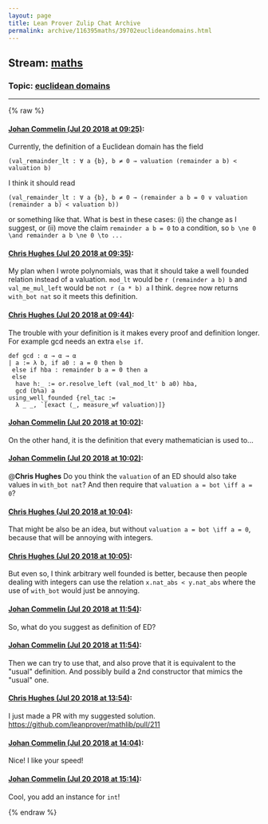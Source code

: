 ```yaml
---
layout: page
title: Lean Prover Zulip Chat Archive 
permalink: archive/116395maths/39702euclideandomains.html
---
```


## Stream: [maths](index.html)
### Topic: [euclidean domains](39702euclideandomains.html)

---


{% raw %}
#### [ Johan Commelin (Jul 20 2018 at 09:25)](https://leanprover.zulipchat.com/#narrow/stream/116395-maths/topic/euclidean%20domains/near/129982059):
Currently, the definition of a Euclidean domain has the field
```lean
(val_remainder_lt : ∀ a {b}, b ≠ 0 → valuation (remainder a b) < valuation b)
```
I think it should read
```lean
(val_remainder_lt : ∀ a {b}, b ≠ 0 → (remainder a b = 0 ∨ valuation (remainder a b) < valuation b))
```
or something like that. What is best in these cases:
(i) the change as I suggest, or
(ii) move the claim `remainder a b = 0` to a condition, so `b \ne 0 \and remainder a b \ne 0 \to ...`

#### [ Chris Hughes (Jul 20 2018 at 09:35)](https://leanprover.zulipchat.com/#narrow/stream/116395-maths/topic/euclidean%20domains/near/129982412):
My plan when I wrote polynomials, was that it should take a well founded relation instead of a valuation. `mod_lt` would be `r (remainder a b) b` and `val_me_mul_left` would be `not r (a * b) a` I think. `degree` now returns `with_bot nat` so it meets this definition.

#### [ Chris Hughes (Jul 20 2018 at 09:44)](https://leanprover.zulipchat.com/#narrow/stream/116395-maths/topic/euclidean%20domains/near/129982687):
The trouble with your definition is it makes every proof and definition longer. For example gcd needs an extra `else if`.
```lean
def gcd : α → α → α
| a := λ b, if a0 : a = 0 then b 
 else if hba : remainder b a = 0 then a
 else
  have h:_ := or.resolve_left (val_mod_lt' b a0) hba,
  gcd (b%a) a
using_well_founded {rel_tac :=
  λ _ _, `[exact ⟨_, measure_wf valuation⟩]}
```

#### [ Johan Commelin (Jul 20 2018 at 10:02)](https://leanprover.zulipchat.com/#narrow/stream/116395-maths/topic/euclidean%20domains/near/129983245):
On the other hand, it is the definition that every mathematician is used to...

#### [ Johan Commelin (Jul 20 2018 at 10:02)](https://leanprover.zulipchat.com/#narrow/stream/116395-maths/topic/euclidean%20domains/near/129983258):
@**Chris Hughes** Do you think the `valuation` of an ED should also take values in `with_bot nat`? And then require that `valuation a = bot \iff a = 0`?

#### [ Chris Hughes (Jul 20 2018 at 10:04)](https://leanprover.zulipchat.com/#narrow/stream/116395-maths/topic/euclidean%20domains/near/129983274):
That might be also be an idea, but without `valuation a = bot \iff a = 0`, because that will be annoying with integers.

#### [ Chris Hughes (Jul 20 2018 at 10:05)](https://leanprover.zulipchat.com/#narrow/stream/116395-maths/topic/euclidean%20domains/near/129983330):
But even so, I think arbitrary well founded is better, because then people dealing with integers can use the relation `x.nat_abs < y.nat_abs` where the use of `with_bot` would just be annoying.

#### [ Johan Commelin (Jul 20 2018 at 11:54)](https://leanprover.zulipchat.com/#narrow/stream/116395-maths/topic/euclidean%20domains/near/129987066):
So, what do you suggest as definition of ED?

#### [ Johan Commelin (Jul 20 2018 at 11:54)](https://leanprover.zulipchat.com/#narrow/stream/116395-maths/topic/euclidean%20domains/near/129987081):
Then we can try to use that, and also prove that it is equivalent to the "usual" definition. And possibly build a 2nd constructor that mimics the "usual" one.

#### [ Chris Hughes (Jul 20 2018 at 13:54)](https://leanprover.zulipchat.com/#narrow/stream/116395-maths/topic/euclidean%20domains/near/129992150):
I just made a PR with my suggested solution. https://github.com/leanprover/mathlib/pull/211

#### [ Johan Commelin (Jul 20 2018 at 14:04)](https://leanprover.zulipchat.com/#narrow/stream/116395-maths/topic/euclidean%20domains/near/129992659):
Nice! I like your speed!

#### [ Johan Commelin (Jul 20 2018 at 15:14)](https://leanprover.zulipchat.com/#narrow/stream/116395-maths/topic/euclidean%20domains/near/129996118):
Cool, you add an instance for `int`!


{% endraw %}
